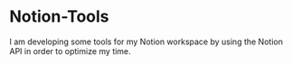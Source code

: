 # Notion-Tools
I am developing some tools for my Notion workspace by using the Notion API in order to optimize my time.
